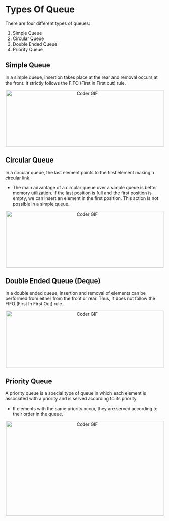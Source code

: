 # Types Of Queue
There are four different types of queues:

1. Simple Queue
2. Circular Queue
3. Double Ended Queue
4. Priority Queue

## Simple Queue
In a simple queue, insertion takes place at the rear and removal occurs at the front. It strictly follows the FIFO (First in First out) rule.
<p  align="center"><img src="https://cdn.programiz.com/sites/tutorial2program/files/simple-queue_0.png" alt="Coder GIF" width="500" height="180">

## Circular Queue
In a circular queue, the last element points to the first element making a circular link.
* The main advantage of a circular queue over a simple queue is better memory utilization. If the last position is full and the first position is empty, we can insert an element in the first position. This action is not possible in a simple queue.
<p  align="center"><img src="https://cdn.programiz.com/sites/tutorial2program/files/circular-queue.png" alt="Coder GIF" width="500" height="180">

## Double Ended Queue (Deque)
In a double ended queue, insertion and removal of elements can be performed from either from the front or rear. Thus, it does not follow the FIFO (First In First Out) rule.
<p  align="center"><img src="https://cdn.programiz.com/sites/tutorial2program/files/double-ended-queue.png" alt="Coder GIF" width="500" height="180">

## Priority Queue

A priority queue is a special type of queue in which each element is associated with a priority and is served according to its priority. 
* If elements with the same priority occur, they are served according to their order in the queue.
 <p  align="center"><img src="https://cdn.programiz.com/sites/tutorial2program/files/priority-queue.png" alt="Coder GIF" width="500" height="300">
